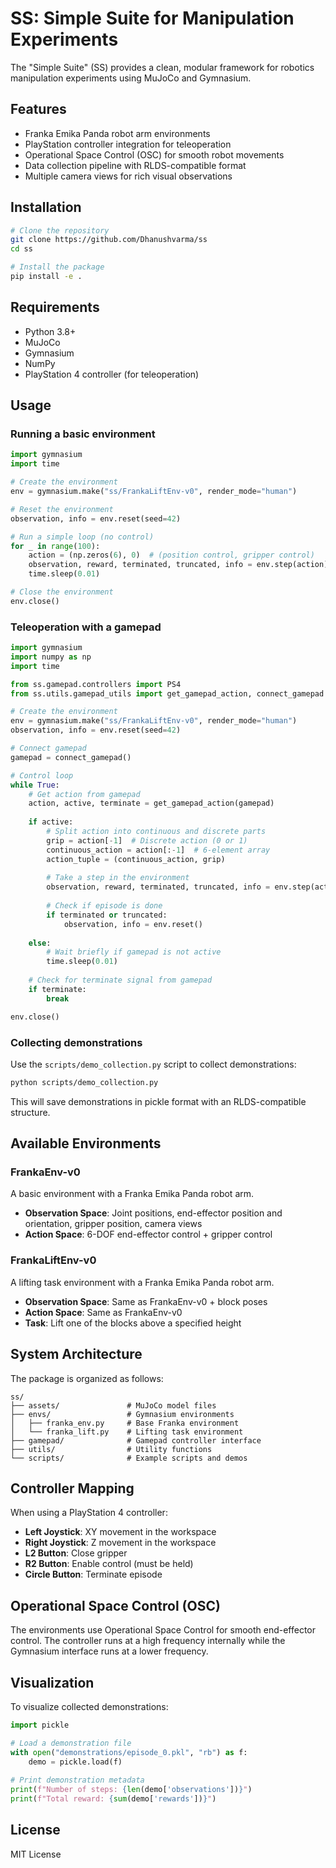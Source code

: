 # SS: Simple Suite for Manipulation Experiments

The "Simple Suite" (SS) provides a clean, modular framework for robotics manipulation experiments using MuJoCo and Gymnasium.

## Features

- Franka Emika Panda robot arm environments
- PlayStation controller integration for teleoperation
- Operational Space Control (OSC) for smooth robot movements
- Data collection pipeline with RLDS-compatible format
- Multiple camera views for rich visual observations

## Installation

```bash
# Clone the repository
git clone https://github.com/Dhanushvarma/ss
cd ss

# Install the package
pip install -e .
```

## Requirements

- Python 3.8+
- MuJoCo
- Gymnasium
- NumPy
- PlayStation 4 controller (for teleoperation)

## Usage

### Running a basic environment

```python
import gymnasium
import time

# Create the environment
env = gymnasium.make("ss/FrankaLiftEnv-v0", render_mode="human")

# Reset the environment
observation, info = env.reset(seed=42)

# Run a simple loop (no control)
for _ in range(100):
    action = (np.zeros(6), 0)  # (position control, gripper control)
    observation, reward, terminated, truncated, info = env.step(action)
    time.sleep(0.01)

# Close the environment
env.close()
```

### Teleoperation with a gamepad

```python
import gymnasium
import numpy as np
import time

from ss.gamepad.controllers import PS4
from ss.utils.gamepad_utils import get_gamepad_action, connect_gamepad

# Create the environment
env = gymnasium.make("ss/FrankaLiftEnv-v0", render_mode="human")
observation, info = env.reset(seed=42)

# Connect gamepad
gamepad = connect_gamepad()

# Control loop
while True:
    # Get action from gamepad
    action, active, terminate = get_gamepad_action(gamepad)
    
    if active:
        # Split action into continuous and discrete parts
        grip = action[-1]  # Discrete action (0 or 1)
        continuous_action = action[:-1]  # 6-element array
        action_tuple = (continuous_action, grip)
        
        # Take a step in the environment
        observation, reward, terminated, truncated, info = env.step(action_tuple)
        
        # Check if episode is done
        if terminated or truncated:
            observation, info = env.reset()
            
    else:
        # Wait briefly if gamepad is not active
        time.sleep(0.01)
        
    # Check for terminate signal from gamepad
    if terminate:
        break

env.close()
```

### Collecting demonstrations

Use the `scripts/demo_collection.py` script to collect demonstrations:

```bash
python scripts/demo_collection.py
```

This will save demonstrations in pickle format with an RLDS-compatible structure.

## Available Environments

### FrankaEnv-v0

A basic environment with a Franka Emika Panda robot arm.

- **Observation Space**: Joint positions, end-effector position and orientation, gripper position, camera views
- **Action Space**: 6-DOF end-effector control + gripper control

### FrankaLiftEnv-v0

A lifting task environment with a Franka Emika Panda robot arm.

- **Observation Space**: Same as FrankaEnv-v0 + block poses
- **Action Space**: Same as FrankaEnv-v0
- **Task**: Lift one of the blocks above a specified height

## System Architecture

The package is organized as follows:

```
ss/
├── assets/               # MuJoCo model files
├── envs/                 # Gymnasium environments
│   ├── franka_env.py     # Base Franka environment
│   └── franka_lift.py    # Lifting task environment  
├── gamepad/              # Gamepad controller interface
├── utils/                # Utility functions
└── scripts/              # Example scripts and demos
```

## Controller Mapping

When using a PlayStation 4 controller:

- **Left Joystick**: XY movement in the workspace
- **Right Joystick**: Z movement in the workspace
- **L2 Button**: Close gripper
- **R2 Button**: Enable control (must be held)
- **Circle Button**: Terminate episode

## Operational Space Control (OSC)

The environments use Operational Space Control for smooth end-effector control. The controller runs at a high frequency internally while the Gymnasium interface runs at a lower frequency.

## Visualization

To visualize collected demonstrations:

```python
import pickle

# Load a demonstration file
with open("demonstrations/episode_0.pkl", "rb") as f:
    demo = pickle.load(f)
    
# Print demonstration metadata
print(f"Number of steps: {len(demo['observations'])}")
print(f"Total reward: {sum(demo['rewards'])}")
```

## License

MIT License